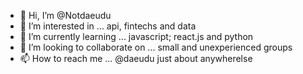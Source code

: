 - 👋 Hi, I’m @Notdaeudu
- 👀 I’m interested in ... api, fintechs and data
- 🌱 I’m currently learning ... javascript; react.js and python
- 💞️ I’m looking to collaborate on ... small and unexperienced groups
- 📫 How to reach me ... @daeudu just about anywherelse

<!---
Notdaeudu/Notdaeudu is a ✨ special ✨ repository because its `README.md` (this file) appears on your GitHub profile.
You can click the Preview link to take a look at your changes.
--->
